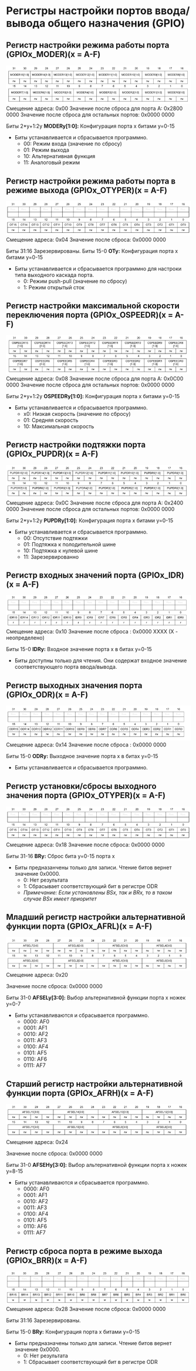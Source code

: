 # Регистры настройки портов ввода/вывода общего назначения (GPIO)

## Регистр настройки режима работы порта (GPIOx_MODER)(x = A-F)

![MODER](img/GPIO_MODER.png)
Смещение адреса: 0x00
Значение после сброса для порта A: 0x2800 0000
Значение после сброса для остальных портов: 0x0000 0000

Биты 2*y+1:2y **MODERy[1:0]:** Конфигурация порта x битами y=0-15

* Биты устанавливается и сбрасывается программно.
  * 00: Режим входа (значение по сбросу)
  * 01: Режим выхода
  * 10: Альтернативная функция
  * 11: Аналоговый режим

## Регистр настройки режима работы порта в режиме выхода (GPIOx_OTYPER)(x = A-F)

![OTYPER](img/GPIO_OTYPER.png)
Смещение адреса: 0x04
Значение после сброса: 0x0000 0000

Биты 31:16  Зарезервированы.
Биты 15-0   **OTy:** Конфигурация порта x битами y=0-15

* Биты устанавливается и сбрасывается программно для настроки типа выходного каскада порта.
  * 0: Режим push-pull (значение по сбросу)
  * 1: Режим открытый сток

## Регистр настройки максимальной скорости переключения порта (GPIOx_OSPEEDR)(x = A-F)

![OSPEEDR](img/GPIO_OSPEEDR.png)
Смещение адреса: 0x08
Значение после сброса для порта A: 0x0С00 0000
Значение после сброса для остальных портов: 0x0000 0000

Биты 2*y+1:2y   **OSPEEDRy[1:0]:** Конфигурация порта x битами y=0-15

* Биты устанавливается и сбрасывается программно.
  * x0: Низкая скорость (значение по сбросу)
  * 01: Средняя скорость
  * 10: Максимальная скорость

## Регистр настройки подтяжки порта (GPIOx_PUPDR)(x = A-F)

![PUPDR](img/GPIO_PUPDR.png)
Смещение адреса: 0x0С
Значение после сброса для порта A: 0x2400 0000
Значение после сброса для остальных портов: 0x0000 0000

Биты 2*y+1:2y   **PUPDRy[1:0]:** Конфигурация порта x битами y=0-15

* Биты устанавливается и сбрасывается программно.
  * 00: Отсутствие подтяжки
  * 01: Подтяжка к полодительной шине
  * 10: Подтяжка к нулевой шине
  * 11: Зарезервированно

## Регистр входных значений порта (GPIOx_IDR)(x = A-F)

![IDR](img/GPIO_IDR.png)
 Смещение адреса: 0x10
 Значение после сброса : 0x0000 XXXX (X - неопределено)

Биты 15-0   **IDRy:** Входное значение порта x в битах y=0-15

* Биты доступны только для чтения. Они содержат входное значение соответствующего порта ввода/вывода.

## Регистр выходных значения порта (GPIOx_ODR)(x = A-F)

![ODR](img/GPIO_ODR.png)
 Смещение адреса: 0x14
 Значение после сброса : 0x0000 0000

Биты 15-0   **ODRy:** Выходное значение порта x в битах y=0-15

* Биты устанавливается и сбрасывается программно.

## Регистр установки/сбросы выходного значения порта (GPIOx_OTYPER)(x = A-F)

![OTYPER](img/GPIO_OTYPER.png)
Смещение адреса: 0x18
Значение после сброса: 0x0000 0000

Биты 31-16   **BRy:** Сброс бита y=0-15 порта x
* Биты предназанчены только для записи. Чтение битов вернет значение 0x0000.
  * 0: Нет результата
  * 1: Сбрасывает соответствующий бит в регистре ODR
  * *Примечание:  Если установлены BSx, так и BRx, то в таком случае  BSx имеет приоритет*

## Младший регистр настройки альтернативной функции порта (GPIOx_AFRL)(x = A-F)

![AFRL](img/GPIO_AFRL.png)
Смещение адреса: 0x20

Значение после сброса: 0x0000 0000

Биты 31-0   **AFSELy[3:0]:** Выбор альтернативной функции порта x ножек y=0-7
* Биты устанавливаются и сбрасывается программно.
  * 0000: AF0
  * 0001: AF1
  * 0010: AF2
  * 0011: AF3
  * 0100: AF4
  * 0101: AF5
  * 0110: AF6
  * 0111: AF7

## Старший регистр настройки альтернативной функции порта (GPIOx_AFRH)(x = A-F)

![AFRH](img/GPIO_AFRH.png)
Смещение адреса: 0x24

Значение после сброса: 0x0000 0000

Биты 31-0   **AFSEHy[3:0]:** Выбор альтернативной функции порта x ножек y=8-15
* Биты устанавливаются и сбрасывается программно.
  * 0000: AF0
  * 0001: AF1
  * 0010: AF2
  * 0011: AF3
  * 0100: AF4
  * 0101: AF5
  * 0110: AF6
  * 0111: AF7

## Регистр сброса порта в режиме выхода (GPIOx_BRR)(x = A-F)

![BRR](img/GPIO_BRR.png)
Смещение адреса: 0x28
Значение после сброса: 0x0000 0000

Биты 31:16 Зарезервированы.

Биты 15-0 **BRy:** Конфигурация порта x битами y=0-15
* Биты предназначены только для записи. Чтение битов вернет значение 0x0000.
  * 0: Нет результата
  * 1: Сбрасывает соответствующий бит в регистре ODR
